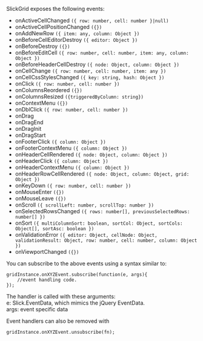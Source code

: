 SlickGrid exposes the following events:

* onActiveCellChanged `({ row: number, cell: number }|null)`
* onActiveCellPositionChanged `({})`
* onAddNewRow `({ item: any, column: Object })`
* onBeforeCellEditorDestroy `({ editor: Object })` 
* onBeforeDestroy `({})`  
* onBeforeEditCell `({ row: number, cell: number, item: any, column: Object })` 
* onBeforeHeaderCellDestroy `({ node: Object, column: Object })`
* onCellChange `({ row: number, cell: number, item: any })` 
* onCellCssStylesChanged `({ key: string, hash: Object })`
* onClick `({ row: number, cell: number })`
* onColumnsReordered `({})`  
* onColumnsResized `({triggeredByColumn: string})`
* onContextMenu `({})` 
* onDblClick `({ row: number, cell: number })`
* onDrag
* onDragEnd
* onDragInit
* onDragStart
* onFooterClick `({ column: Object })`
* onFooterContextMenu `({ column: Object })`
* onHeaderCellRendered `({ node: Object, column: Object })`
* onHeaderClick `({ column: Object })`
* onHeaderContextMenu `({ column: Object })`
* onHeaderRowCellRendered `({ node: Object, column: Object, grid: Object })`
* onKeyDown `({ row: number, cell: number })`
* onMouseEnter `({})`
* onMouseLeave `({})`
* onScroll `({ scrollLeft: number, scrollTop: number })`  
* onSelectedRowsChanged `({ rows: number[], previousSelectedRows: number[] })`
* onSort `({ multiColumnSort: boolean, sortCol: Object, sortCols: Object[], sortAsc: boolean })`
* onValidationError `({ editor: Object, cellNode: Object, validationResult: Object, row: number, cell: number, column: Object })`  
* onViewportChanged `({})`


You can subscribe to the above events using a syntax similar to:

    gridInstance.onXYZEvent.subscribe(function(e, args){
        //event handling code.
    });

The handler is called with these arguments:  
e: Slick.EventData, which mimics the jQuery EventData.  
args: event specific data  

Event handlers can also be removed with

    gridInstance.onXYZEvent.unsubscribe(fn);
